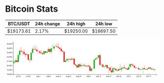 # Bitcoin Stats

BTC/USDT|24h change|24h high|24h low|
|---|---|---|---|
|$19173.61|2.17%|$19250.00|$18697.50|

<img src="./chart.svg">

